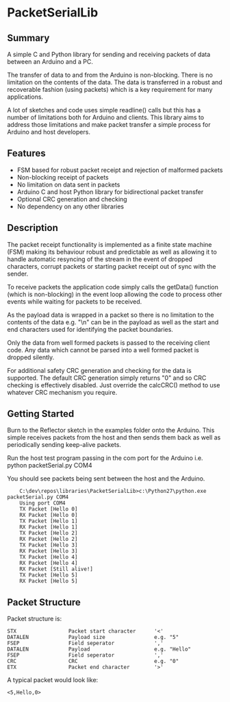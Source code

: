 
PacketSerialLib
================

## Summary
A simple C and Python library for sending and receiving packets of data between an Arduino and a PC.

The transfer of data to and from the Arduino is non-blocking. There is no limitation on the contents 
of the data. The data is transferred in a robust and recoverable fashion (using packets) which 
is a key requirement for many applications.

A lot of sketches and code uses simple readline() calls but this has a number of limitations both for Arduino and clients.
This library aims to address those limitations and make packet transfer a simple process for Arduino and host developers. 

## Features
* FSM based for robust packet receipt and rejection of malformed packets
* Non-blocking receipt of packets 
* No limitation on data sent in packets
* Arduino C and host Python library for bidirectional packet transfer
* Optional CRC generation and checking
* No dependency on any other libraries

## Description
The packet receipt functionality is implemented as a finite state machine (FSM) making its behaviour robust
and predictable as well as allowing it to handle automatic resyncing of the stream
in the event of dropped characters, corrupt packets or starting packet receipt out of sync with the sender.

To receive packets the application code simply calls the getData() function (which is non-blocking) in the event loop 
allowing the code to process other events while waiting for packets to be received.

As the payload data is wrapped in a packet so there is no limitation to the contents of the data 
e.g. "\n" can be in the payload as well as the start and end characters used for identifying the packet boundaries.

Only the data from well formed packets is passed to the receiving client code.
Any data which cannot be parsed into a well formed packet is dropped silently.

For additional safety CRC generation and checking for the data is supported. 
The default CRC generation simply returns "0" and so CRC checking is effectively disabled.
Just override the calcCRC() method to use whatever CRC mechanism you require.

## Getting Started
Burn to the Reflector sketch in the examples folder onto the Arduino. This simple receives packets from the 
host and then sends them back as well as periodically sending keep-alive packets.

Run the host test program passing in the com port for the Arduino i.e. python packetSerial.py COM4

You should see packets being sent between the host and the Arduino. 

        C:\dev\repos\libraries\PacketSerialLib>c:\Python27\python.exe packetSerial.py COM4
        Using port COM4
        TX Packet [Hello 0]
        RX Packet [Hello 0]
        TX Packet [Hello 1]
        RX Packet [Hello 1]
        TX Packet [Hello 2]
        RX Packet [Hello 2]
        TX Packet [Hello 3]
        RX Packet [Hello 3]
        TX Packet [Hello 4]
        RX Packet [Hello 4]
        RX Packet [Still alive!]
        TX Packet [Hello 5]
        RX Packet [Hello 5]


## Packet Structure
Packet structure is:

    STX                 Packet start character      '<'
    DATALEN             Payload size                e.g. "5"
    FSEP                Field seperator             ','
    DATALEN             Payload                     e.g. "Hello"
    FSEP                Field seperator             ','
    CRC                 CRC                         e.g. "0"
    ETX                 Packet end character        '>'
    
A typical packet would look like:

    <5,Hello,0>
    


    
    
   

